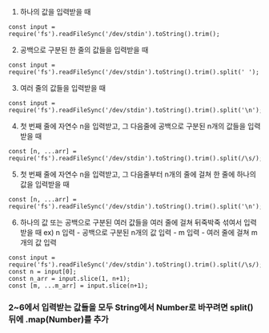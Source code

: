 1. 하나의 값을 입력받을 때
```
const input = require('fs').readFileSync('/dev/stdin').toString().trim();
```

2. 공백으로 구분된 한 줄의 값들을 입력받을 때
```
const input = require('fs').readFileSync('/dev/stdin').toString().trim().split(' ');
```

3. 여러 줄의 값들을 입력받을 때
```
const input = require('fs').readFileSync('/dev/stdin').toString().trim().split('\n');
```

4. 첫 번째 줄에 자연수 n을 입력받고, 그 다음줄에 공백으로 구분된 n개의 값들을 입력받을 때
```
const [n, ...arr] = require('fs').readFileSync('/dev/stdin').toString().trim().split(/\s/);
```

5. 첫 번째 줄에 자연수 n을 입력받고, 그 다음줄부터 n개의 줄에 걸쳐 한 줄에 하나의 값을 입력받을 때
```
const [n, ...arr] = require('fs').readFileSync('/dev/stdin').toString().trim().split('\n');
```

6. 하나의 값 또는 공백으로 구분된 여러 값들을 여러 줄에 걸쳐 뒤죽박죽 섞여서 입력받을 때
ex) n 입력 - 공백으로 구분된 n개의 값 입력 - m 입력 - 여러 줄에 걸쳐 m개의 값 입력
```
const input = require('fs').readFileSync('/dev/stdin').toString().trim().split(/\s/);
const n = input[0];
const n_arr = input.slice(1, n+1);
const [m, ...m_arr] = input.slice(n+1);
```

### 2~6에서 입력받는 값들을 모두 String에서 Number로 바꾸려면 split()뒤에 .map(Number)를 추가